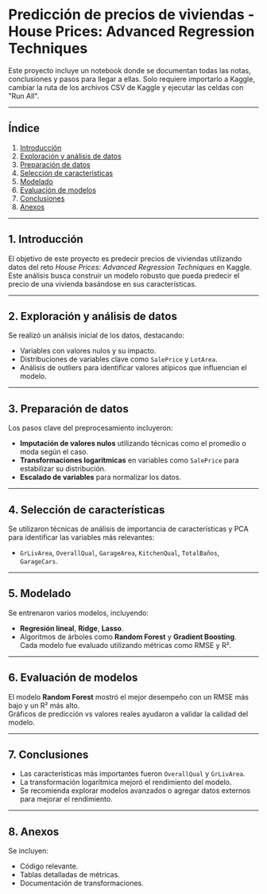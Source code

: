 # Predicción de precios de viviendas - House Prices: Advanced Regression Techniques

Este proyecto incluye un notebook donde se documentan todas las notas, conclusiones y pasos para llegar a ellas. Solo requiere importarlo a Kaggle, cambiar la ruta de los archivos CSV de Kaggle y ejecutar las celdas con "Run All".

---

## Índice 
1. [Introducción](#introducción)  
2. [Exploración y análisis de datos](#exploración-y-análisis-de-datos)  
3. [Preparación de datos](#preparación-de-datos)  
4. [Selección de características](#selección-de-características)  
5. [Modelado](#modelado)  
6. [Evaluación de modelos](#evaluación-de-modelos)  
7. [Conclusiones](#conclusiones)  
8. [Anexos](#anexos)  

---

## 1. Introducción  
El objetivo de este proyecto es predecir precios de viviendas utilizando datos del reto *House Prices: Advanced Regression Techniques* en Kaggle. Este análisis busca construir un modelo robusto que pueda predecir el precio de una vivienda basándose en sus características.

---

## 2. Exploración y análisis de datos  
Se realizó un análisis inicial de los datos, destacando:  
- Variables con valores nulos y su impacto.  
- Distribuciones de variables clave como `SalePrice` y `LotArea`.  
- Análisis de outliers para identificar valores atípicos que influencian el modelo.

---

## 3. Preparación de datos  
Los pasos clave del preprocesamiento incluyeron:  
- **Imputación de valores nulos** utilizando técnicas como el promedio o moda según el caso.  
- **Transformaciones logarítmicas** en variables como `SalePrice` para estabilizar su distribución.  
- **Escalado de variables** para normalizar los datos.  

---

## 4. Selección de características  
Se utilizaron técnicas de análisis de importancia de características y PCA para identificar las variables más relevantes:  
- `GrLivArea`, `OverallQual`, `GarageArea`, `KitchenQual`, `TotalBaños`, `GarageCars`.  

---

## 5. Modelado  
Se entrenaron varios modelos, incluyendo:  
- **Regresión lineal**, **Ridge**, **Lasso**.  
- Algoritmos de árboles como **Random Forest** y **Gradient Boosting**.  
Cada modelo fue evaluado utilizando métricas como RMSE y R².  

---

## 6. Evaluación de modelos  
El modelo **Random Forest** mostró el mejor desempeño con un RMSE más bajo y un R² más alto.  
Gráficos de predicción vs valores reales ayudaron a validar la calidad del modelo.  

---

## 7. Conclusiones  
- Las características más importantes fueron `OverallQual` y `GrLivArea`.  
- La transformación logarítmica mejoró el rendimiento del modelo.  
- Se recomienda explorar modelos avanzados o agregar datos externos para mejorar el rendimiento.  

---

## 8. Anexos  
Se incluyen:  
- Código relevante.  
- Tablas detalladas de métricas.  
- Documentación de transformaciones.  

